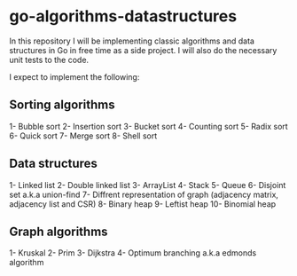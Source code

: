 # go-algorithms-datastructures
In this repository I will be implementing classic algorithms and data structures in Go in free time as a side project.
I will also do the necessary unit tests to the code.

I expect to implement the following:

## Sorting algorithms
1- Bubble sort
2- Insertion sort
3- Bucket sort
4- Counting sort
5- Radix sort
6- Quick sort
7- Merge sort
8- Shell sort

## Data structures
1- Linked list
2- Double linked list
3- ArrayList
4- Stack
5- Queue
6- Disjoint set a.k.a union-find
7- Diffrent representation of graph (adjacency matrix, adjacency list and CSR)
8- Binary heap
9- Leftist heap
10- Binomial heap

## Graph algorithms
1- Kruskal
2- Prim
3- Dijkstra
4- Optimum branching a.k.a edmonds algorithm
